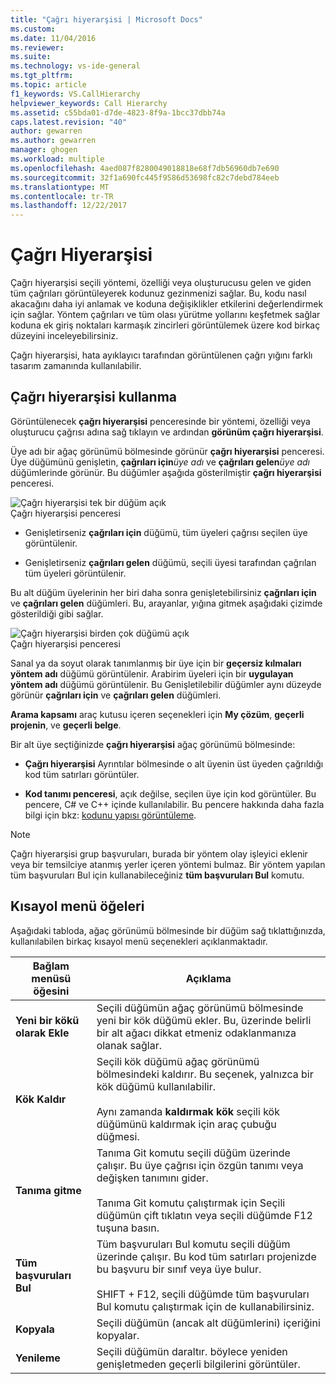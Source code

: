 ```yaml
---
title: "Çağrı hiyerarşisi | Microsoft Docs"
ms.custom: 
ms.date: 11/04/2016
ms.reviewer: 
ms.suite: 
ms.technology: vs-ide-general
ms.tgt_pltfrm: 
ms.topic: article
f1_keywords: VS.CallHierarchy
helpviewer_keywords: Call Hierarchy
ms.assetid: c55bda01-d7de-4823-8f9a-1bcc37dbb74a
caps.latest.revision: "40"
author: gewarren
ms.author: gewarren
manager: ghogen
ms.workload: multiple
ms.openlocfilehash: 4aed087f8280049018818e68f7db56960db7e690
ms.sourcegitcommit: 32f1a690fc445f9586d53698fc82c7debd784eeb
ms.translationtype: MT
ms.contentlocale: tr-TR
ms.lasthandoff: 12/22/2017
---
```

# <a name="call-hierarchy"></a>Çağrı Hiyerarşisi
Çağrı hiyerarşisi seçili yöntemi, özelliği veya oluşturucusu gelen ve giden tüm çağrıları görüntüleyerek kodunuz gezinmenizi sağlar. Bu, kodu nasıl akacağını daha iyi anlamak ve koduna değişiklikler etkilerini değerlendirmek için sağlar. Yöntem çağrıları ve tüm olası yürütme yollarını keşfetmek sağlar koduna ek giriş noktaları karmaşık zincirleri görüntülemek üzere kod birkaç düzeyini inceleyebilirsiniz.  
  
 Çağrı hiyerarşisi, hata ayıklayıcı tarafından görüntülenen çağrı yığını farklı tasarım zamanında kullanılabilir.  
  
## <a name="using-call-hierarchy"></a>Çağrı hiyerarşisi kullanma  
 Görüntülenecek **çağrı hiyerarşisi** penceresinde bir yöntemi, özelliği veya oluşturucu çağrısı adına sağ tıklayın ve ardından **görünüm çağrı hiyerarşisi**.  
  
 Üye adı bir ağaç görünümü bölmesinde görünür **çağrı hiyerarşisi** penceresi. Üye düğümünü genişletin, **çağrıları için***üye adı* ve **çağrıları gelen***üye adı* düğümlerinde görünür. Bu düğümler aşağıda gösterilmiştir **çağrı hiyerarşisi** penceresi.  
  
 ![Çağrı hiyerarşisi tek bir düğüm açık](../../ide/reference/media/onenode.png "OneNode")  
Çağrı hiyerarşisi penceresi  
  
-   Genişletirseniz **çağrıları için** düğümü, tüm üyeleri çağrısı seçilen üye görüntülenir.  
  
-   Genişletirseniz **çağrıları gelen** düğümü, seçili üyesi tarafından çağrılan tüm üyeleri görüntülenir.  
  
Bu alt düğüm üyelerinin her biri daha sonra genişletebilirsiniz **çağrıları için** ve **çağrıları gelen** düğümleri. Bu, arayanlar, yığına gitmek aşağıdaki çizimde gösterildiği gibi sağlar.  
  
![Çağrı hiyerarşisi birden çok düğümü açık](../../ide/media/multiplenodes.png "MultipleNodes")  
Çağrı hiyerarşisi penceresi  
  
Sanal ya da soyut olarak tanımlanmış bir üye için bir **geçersiz kılmaları yöntem adı** düğümü görüntülenir. Arabirim üyeleri için bir **uygulayan yöntem adı** düğümü görüntülenir. Bu Genişletilebilir düğümler aynı düzeyde görünür **çağrıları için** ve **çağrıları gelen** düğümleri.  
  
**Arama kapsamı** araç kutusu içeren seçenekleri için **My çözüm**, **geçerli projenin**, ve **geçerli belge**.  
  
Bir alt üye seçtiğinizde **çağrı hiyerarşisi** ağaç görünümü bölmesinde:  
  
-   **Çağrı hiyerarşisi** Ayrıntılar bölmesinde o alt üyenin üst üyeden çağrıldığı kod tüm satırları görüntüler.  
  
-   **Kod tanımı penceresi**, açık değilse, seçilen üye için kod görüntüler. Bu pencere, C# ve C++ içinde kullanılabilir. Bu pencere hakkında daha fazla bilgi için bkz: [kodunu yapısı görüntüleme](../../ide/viewing-the-structure-of-code.md).  
  
> [!NOTE]
>  Çağrı hiyerarşisi grup başvuruları, burada bir yöntem olay işleyici eklenir veya bir temsilciye atanmış yerler içeren yöntemi bulmaz. Bir yöntem yapılan tüm başvuruları Bul için kullanabileceğiniz **tüm başvuruları Bul** komutu.  
  
## <a name="shortcut-menu-items"></a>Kısayol menü öğeleri  
 Aşağıdaki tabloda, ağaç görünümü bölmesinde bir düğüm sağ tıklattığınızda, kullanılabilen birkaç kısayol menü seçenekleri açıklanmaktadır.  
  
|Bağlam menüsü öğesini|Açıklama|  
|-----------------------|-----------------|  
|**Yeni bir kökü olarak Ekle**|Seçili düğümün ağaç görünümü bölmesinde yeni bir kök düğümü ekler. Bu, üzerinde belirli bir alt ağacı dikkat etmeniz odaklanmanıza olanak sağlar.|  
|**Kök Kaldır**|Seçili kök düğümü ağaç görünümü bölmesindeki kaldırır. Bu seçenek, yalnızca bir kök düğümü kullanılabilir.<br /><br /> Aynı zamanda **kaldırmak kök** seçili kök düğümünü kaldırmak için araç çubuğu düğmesi.|  
|**Tanıma gitme**|Tanıma Git komutu seçili düğüm üzerinde çalışır. Bu üye çağrısı için özgün tanımı veya değişken tanımını gider.<br /><br /> Tanıma Git komutu çalıştırmak için Seçili düğümün çift tıklatın veya seçili düğümde F12 tuşuna basın.|  
|**Tüm başvuruları Bul**|Tüm başvuruları Bul komutu seçili düğüm üzerinde çalışır. Bu kod tüm satırları projenizde bu başvuru bir sınıf veya üye bulur.<br /><br /> SHIFT + F12, seçili düğümde tüm başvuruları Bul komutu çalıştırmak için de kullanabilirsiniz.|  
|**Kopyala**|Seçili düğümün (ancak alt düğümlerini) içeriğini kopyalar.|  
|**Yenileme**|Seçili düğümün daraltır. böylece yeniden genişletmeden geçerli bilgilerini görüntüler.|